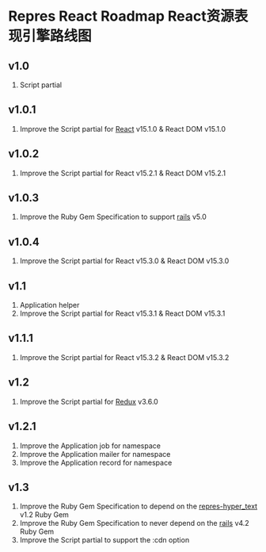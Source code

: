 # Repres React Roadmap React资源表现引擎路线图

## v1.0
1. Script partial

## v1.0.1
1. Improve the Script partial for [React](https://github.com/facebook/react) v15.1.0 & React DOM v15.1.0

## v1.0.2
1. Improve the Script partial for React v15.2.1 & React DOM v15.2.1

## v1.0.3
1. Improve the Ruby Gem Specification to support [rails](https://github.com/rails/rails) v5.0

## v1.0.4
1. Improve the Script partial for React v15.3.0 & React DOM v15.3.0

## v1.1
1. Application helper
2. Improve the Script partial for React v15.3.1 & React DOM v15.3.1

## v1.1.1
1. Improve the Script partial for React v15.3.2 & React DOM v15.3.2

## v1.2
1. Improve the Script partial for [Redux](https://github.com/reactjs/redux) v3.6.0

## v1.2.1
1. Improve the Application job for namespace
2. Improve the Application mailer for namespace
3. Improve the Application record for namespace

## v1.3
1. Improve the Ruby Gem Specification to depend on the [repres-hyper_text](https://github.com/topbitdu/repres-hyper_text) v1.2 Ruby Gem
2. Improve the Ruby Gem Specification to never depend on the [rails](https://github.com/rails/rails) v4.2 Ruby Gem
3. Improve the Script partial to support the :cdn option
